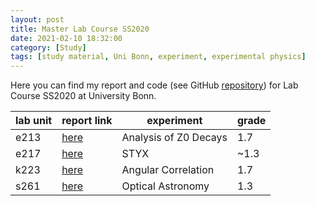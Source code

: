 ```yaml
---
layout: post
title: Master Lab Course SS2020
date: 2021-02-10 18:32:00 
category: [Study]
tags: [study material, Uni Bonn, experiment, experimental physics]
---
```


Here you can find my report and code (see GitHub [repository](https://github.com/not-physicist/Lab2020)) for Lab Course SS2020 at University Bonn.

| lab unit | report link | experiment | grade |
| ----- | ----- | ------ | ----- |
| e213 | [here](https://raw.githubusercontent.com/not-physicist/Lab2020/master/e213/report/main.pdf) | Analysis of Z0 Decays | 1.7 |
| e217 | [here](https://raw.githubusercontent.com/not-physicist/Lab2020/master/e217/report/main.pdf) | STYX | ~1.3 |
| k223 | [here](https://raw.githubusercontent.com/not-physicist/Lab2020/master/k223/report/main.pdf) | Angular Correlation | 1.7 |
| s261 | [here](https://raw.githubusercontent.com/not-physicist/Lab2020/master/s261/report/main.pdf) | Optical Astronomy | 1.3 |
